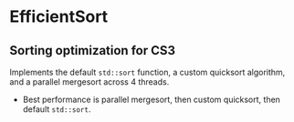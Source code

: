 # EfficientSort
## Sorting optimization for CS3
Implements the default ```std::sort``` function, a custom quicksort algorithm, and a parallel mergesort across 4 threads.
- Best performance is parallel mergesort, then custom quicksort, then default ```std::sort```.

